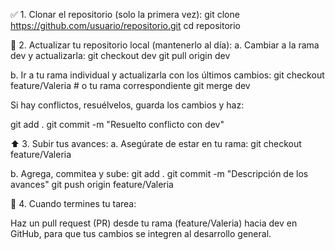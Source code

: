 ✅ 1. Clonar el repositorio (solo la primera vez):
git clone https://github.com/usuario/repositorio.git
cd repositorio

🔄 2. Actualizar tu repositorio local (mantenerlo al día):
a. Cambiar a la rama dev y actualizarla:
git checkout dev
git pull origin dev

b. Ir a tu rama individual y actualizarla con los últimos cambios:
git checkout feature/Valeria  # o tu rama correspondiente
git merge dev

Si hay conflictos, resuélvelos, guarda los cambios y haz:

git add .
git commit -m "Resuelto conflicto con dev"

⬆️ 3. Subir tus avances:
a. Asegúrate de estar en tu rama:
git checkout feature/Valeria

b. Agrega, commitea y sube:
git add .
git commit -m "Descripción de los avances"
git push origin feature/Valeria

🔁 4. Cuando termines tu tarea:

Haz un pull request (PR) desde tu rama (feature/Valeria) hacia dev en GitHub, para que tus cambios se integren al desarrollo general.
